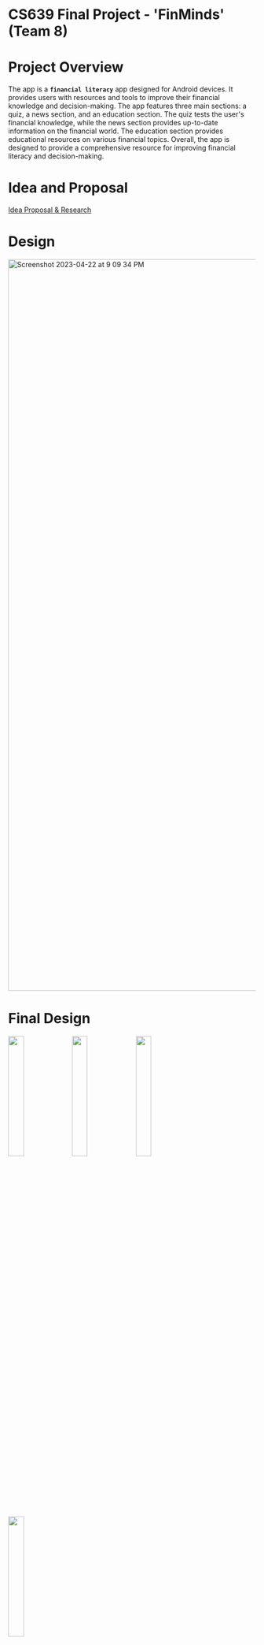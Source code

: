 # CS639 Final Project - 'FinMinds' (Team 8)

# Project Overview

The app is a **`financial literacy`** app designed for Android devices. It provides users with resources and tools to improve their financial knowledge and decision-making. The app features three main sections: a quiz, a news section, and an education section. The quiz tests the user's financial knowledge, while the news section provides up-to-date information on the financial world. The education section provides educational resources on various financial topics. Overall, the app is designed to provide a comprehensive resource for improving financial literacy and decision-making.

# Idea and Proposal
[Idea Proposal & Research](https://docs.google.com/document/d/1yi7Hwpy7o48bMEGhqWHTFnHy8iyZ0ZBt/edit)
# Design
<img width="1485" alt="Screenshot 2023-04-22 at 9 09 34 PM" src="https://user-images.githubusercontent.com/64671049/233814011-246d8a86-84ed-40a4-9416-a75052343daa.png">

# Final Design
<img src="https://github.com/PAJK87/CS639-Final/assets/64671049/9c054dba-78b0-475e-8e87-c8ede2040c84" width="25%" height="25%">
<img src="https://github.com/PAJK87/CS639-Final/assets/64671049/19a8413d-8277-4453-8e3f-53337412d7a4" width="25%" height="25%">
<img src="https://github.com/PAJK87/CS639-Final/assets/64671049/9bb7fd22-0809-461a-bfb8-92095eed82a0" width="25%" height="25%">
<img src="https://github.com/PAJK87/CS639-Final/assets/64671049/3289dd87-754b-4f3c-9467-3a4a05a028a8" width="25%" height="25%">

# Final Presentation
[Presentation](https://pitch.com/public/0b1de5b5-60fd-4773-990a-d2d831f25a68)\
[Video Presentation](https://www.youtube.com/watch?v=pzCBhrimOGE&t=552s)



# Final Prototype
For the final prototype we stuck closely to the intial wireframe design we made. We did make a change to the logo, while the graduation cap did bring in the education aspect we were worried it skewed towards a younger crowd and the logo without it was more mature. The biggest changes we made were to the topic quiz component and the news section. For the topics, instead of having a seperate screen for the topic quiz, we decided to integrate it into the topic page itself. This design makes it easier for the user. The news section was simplfied just due to time frame. We made it a single list of news articles instead of having different sections and featured stories. In further iterations of the app, we would fine tune the news sections to add different sources and a search function. 

The app is coded using Kotlin and we used Google's Jetpack Compose toolkit for the UI. We chose Kotlin since it is Google's preferred language for android apps. We chose Jetpack Compose for the UI because it was something that we wanted to have more experience using and because it makes it a little more straightforward to design a UI than using the traditional XML structure of android apps. 


